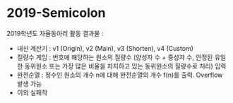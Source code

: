 # 2019-Semicolon
2019학년도 자율동아리 활동 결과물 :
 - 내신 계산기 : v1 (Origin), v2 (Main), v3 (Shorten), v4 (Custom)
 - 질량수 게임 : 번호에 해당하는 원소의 질량수 (양성자 수 + 중성자 수, 안정된 유일한 동위원소 또는 가장 많은 비율을 차지하고 있는 동위원소의 질량수로 처리) 입력
 - 완전순열 : 정수인 원소의 개수 n에 대해 완전순열의 개수 f(n)를 출력. Overflow 발생 가능
 - 이외 실패작
